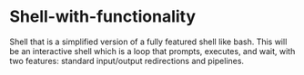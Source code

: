 # Shell-with-functionality
Shell that is a simplified version of a fully featured shell like bash. This will be an interactive shell which is a loop that prompts, executes, and wait, with two features: standard input/output redirections and pipelines. 
